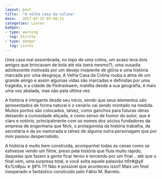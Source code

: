 ```yaml
---
layout: post
title:  "A velha casa da colina"
date:   2017-07-15 07:48:21
categories: Livros
badges:
- type: warning
  tag: Escrita
- type: danger
  tag: Livros
---
```


Uma casa mal assombrada, no topo de uma colina, um acaso leva dois amigos que brincavam de bola até ela (será mesmo?), uma ousadia adolescente motivada por um desejo insipiente de glória e uma história marcada por uma desgraça, A Velha Casa da Colina rouba a alma de um grande amigo e assim algumas vidas são marcadas e definidas por uma tragédia, e a cidade de Pedraskaem, maldita desde a sua geografia, é mais uma vez abalada, mas não pela última vez.

<!--more-->

A história é intrigante desde seu início, sendo que seus elementos são apresentados de forma natural e o cenário vai sendo montado na medida. Muitos pontos são colocados, talvez, como ganchos para futuras obras deixando a curiosidade atiçada, e como senso de humor do autor, que é claro e notório, principalmente com os nomes dos sócios fundadores da empresa de engenharia que Nick, o protagonista da história trabalha, da secretária e da ex-namorada e talvez de alguma outra personagem que por mim passou despercebido.

A história é muito bem construída, acompanhei todas as cenas como se estivesse vendo um filme, preso pela história que fluía muito rápido, daquelas que fazem a gente ficar tenso e torcendo por um final… até que o final vem, uma surpresa total, e você solta aquele palavrão πßτ#@χ¥€ο%π#ρ$ω∗§$#% !!!! Não é possível que aconteceu isso!! Mais um final inesperado e fantástico construído pelo Fábio M. Barreto.
